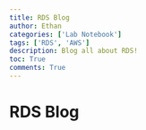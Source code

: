 ```yaml
---
title: RDS Blog
author: Ethan
categories: ['Lab Notebook']
tags: ['RDS', 'AWS']
description: Blog all about RDS!
toc: True
comments: True
---
```


# RDS Blog